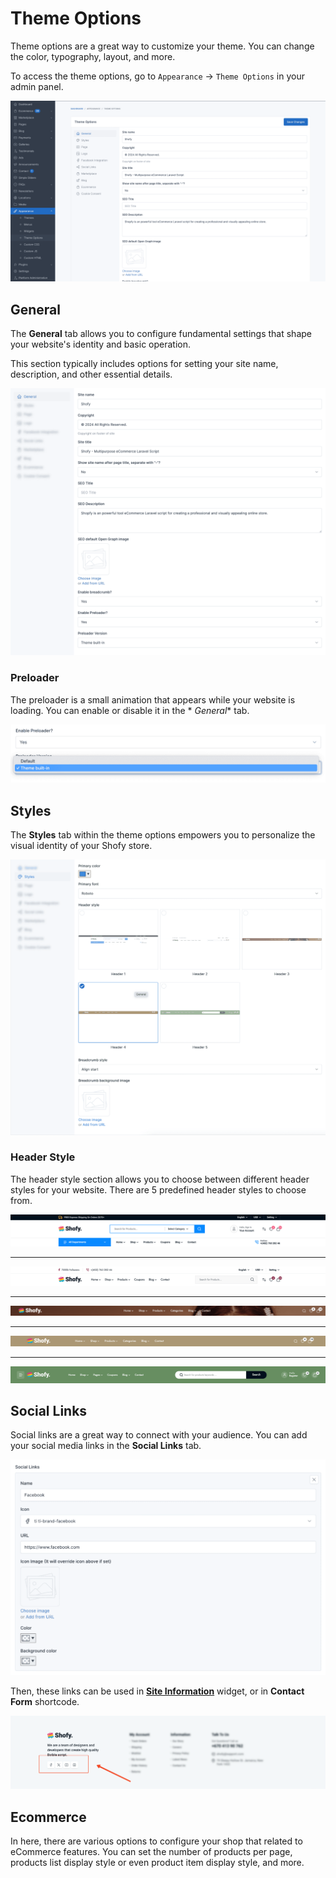 # Theme Options

Theme options are a great way to customize your theme. You can change the color, typography, layout, and more.

To access the theme options, go to `Appearance` -> `Theme Options` in your admin panel.

![Theme Options](./images/theme-options.png)

## General

The **General** tab allows you to configure fundamental settings that shape your website's identity and basic operation.

This section typically includes options for setting your site name, description, and other essential details.

![General](./images/theme-option-general.png)

### Preloader

The preloader is a small animation that appears while your website is loading. You can enable or disable it in the *
*General** tab.

![Preloader](./images/theme-option-preloader.png)

## Styles

The **Styles** tab within the theme options empowers you to personalize the visual identity of your Shofy store.

![Styles](./images/theme-option-styles.png)

### Header Style

The header style section allows you to choose between different header styles for your website. There are 5 predefined
header styles to choose from.

![Header style 1](./images/header-1.png)

___

![Header style 2](./images/header-2.png)

___

![Header style 3](./images/header-3.png)

___

![Header style 4](./images/header-4.png)

___

![Header style 5](./images/header-5.png)

## Social Links

Social links are a great way to connect with your audience. You can add your social media links in the **Social Links**
tab.

![Social Links](./images/theme-option-social-links.png)

Then, these links can be used in **[Site Information](./usage-widgets.md#4-footer-primary-sidebar)** widget, or in
**Contact Form** shortcode.

![Social Links](./images/theme-option-social-links-2.png)

## Ecommerce

In here, there are various options to configure your shop that related to eCommerce features. You can set the number of products per page, products list
display style or even product item display style, and more.
